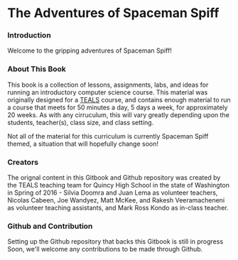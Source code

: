 # The Adventures of Spaceman Spiff

### **Introduction**

Welcome to the gripping adventures of Spaceman Spiff!

### **About This Book**

This book is a collection of lessons, assignments, labs, and ideas for running an introductory computer science course. This material was originally designed for a [TEALS](http://tealsk12.org) course, and contains enough material to run a course that meets for 50 minutes a day, 5 days a week, for approximately 20 weeks. As with any cirruculum, this will vary greatly depending upon the students, teacher(s), class size, and class setting.

Not all of the material for this curriculum is currently Spaceman Spiff themed, a situation that will hopefully change soon!

### **Creators**

The orignal content in this Gitbook and Github repository was created by the TEALS teaching team for Quincy High School in the state of Washington in Spring of 2016 - Silvia Doomra and Juan Lema as volunteer teachers, Nicolas Cabeen, Joe Wandyez, Matt McKee, and Rakesh Veeramacheneni as volunteer teaching assistants, and Mark Ross Kondo as in-class teacher.

### **Github and Contribution**

Setting up the Github repository that backs this Gitbook is still in progress Soon, we&#39;ll welcome any contributions to be made through Github.

